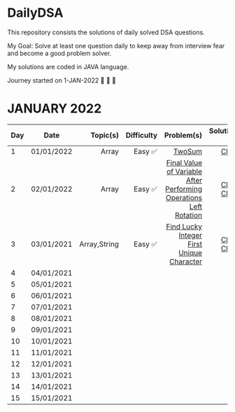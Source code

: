 # DailyDSA
This repository consists the solutions of daily solved DSA questions.

My Goal: Solve at least one question daily to keep away from interview fear and become a good problem solver.

My solutions are coded in JAVA language.

Journey started on 1-JAN-2022 🎯 🎯 🎯

# JANUARY 2022


| Day | Date       | Topic(s) | Difficulty | Problem(s)  | Solution 1 | Solution 2 |
| --- |:----------:| -----:| ----------:| -----------:| ----------:| ----------:|
| 1   | 01/01/2022 | Array | Easy ✅ | [TwoSum](https://leetcode.com/problems/two-sum/) | [Click](https://github.com/shivaprasadgurram/DailyDSA/blob/master/src/com/shivaprasad/january/day1/TwoSum.java)
| 2   | 02/01/2022 |  Array | Easy ✅ |  [Final Value of Variable After Performing Operations](https://leetcode.com/problems/final-value-of-variable-after-performing-operations/)<br/> [Left Rotation](https://www.hackerrank.com/challenges/ctci-array-left-rotation/problem)  | [Click](https://github.com/shivaprasadgurram/DailyDSA/blob/master/src/com/shivaprasad/january/day2/FindValueOfVariable.java) <br/> [Click](https://github.com/shivaprasadgurram/DailyDSA/blob/master/src/com/shivaprasad/january/day2/LeftRotate.java) | [Click](https://github.com/shivaprasadgurram/DailyDSA/blob/master/src/com/shivaprasad/january/day2/LeftRotate1.java)
| 3 |  03/01/2021 | Array,String | Easy ✅  | [Find Lucky Integer](https://leetcode.com/problems/find-lucky-integer-in-an-array/) <br/> [First Unique Character](https://leetcode.com/problems/first-unique-character-in-a-string/) | [Click](https://github.com/shivaprasadgurram/DailyDSA/blob/master/src/com/shivaprasad/january/day3/FindLuckyInteger.java) <br/> [Click](https://github.com/shivaprasadgurram/DailyDSA/blob/master/src/com/shivaprasad/january/day3/FirstUniqueCharacterInString.java) |  |
| 4 |  04/01/2021 |  |   |  |  |  |
| 5 |  05/01/2021 |  |   |  |  |  |
| 6 |  06/01/2021 |  |   |  |  |  |
| 7 |  07/01/2021 |  |   |  |  |  |
| 8 |  08/01/2021 |  |   |  |  |  |
| 9 |  09/01/2021 |  |   |  |  |  |
| 10 |  10/01/2021 |  |   |  |  |  |
| 11 |  11/01/2021 |  |   |  |  |  |
| 12 |  12/01/2021 |  |   |  |  |  |
| 13 |  13/01/2021 |  |   |  |  |  |
| 14 |  14/01/2021 |  |   |  |  |  |
| 15 |  15/01/2021 |  |   |  |  |  |


